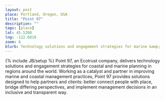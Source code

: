 ```yaml
---
layout: post
place: Portland, Oregon, USA
title: "Point 97"
description: ""
tags: [place]
lat: 45.5200
lng: -122.6819
zoom: 6
blurb: Technology solutions and engagement strategies for marine &amp; coastal planning.
---
```

{% include JB/setup %}
Point 97, an Ecotrust company, delivers technology solutions and engagement strategies for coastal and marine planning in regions around the world. Working as a catalyst and partner in improving marine and coastal management practices, Point 97 provides solutions designed to help partners and clients: better connect people with place, bridge differing perspectives, and implement management decisions in an inclusive and transparent way.
 